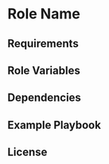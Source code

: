 Role Name
=========


Requirements
------------

Role Variables
--------------

Dependencies
------------


Example Playbook
----------------


License
-------


